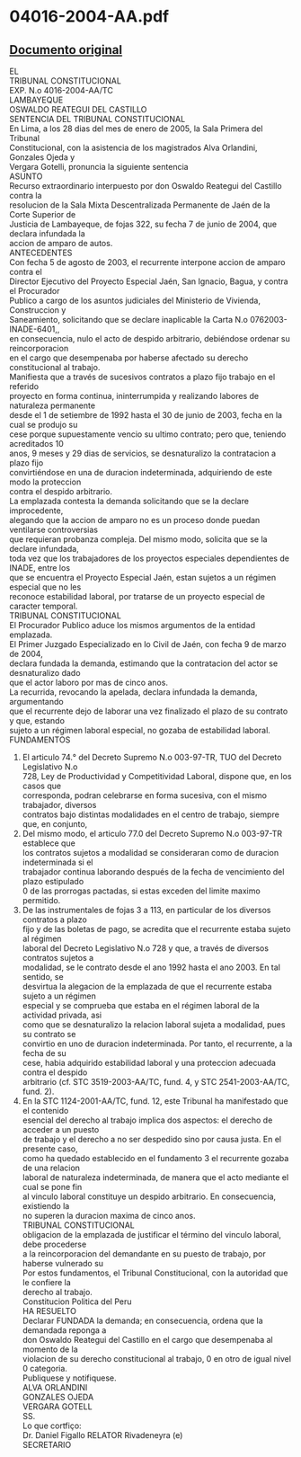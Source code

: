 
04016-2004-AA.pdf
=================
  
[Documento original](https://tc.gob.pe/jurisprudencia/2005/04016-2004-AA.pdf)  
---  
EL  
TRIBUNAL CONSTITUCIONAL  
EXP. N.o 4016-2004-AA/TC  
LAMBAYEQUE  
OSWALDO REATEGUI DEL CASTILLO  
SENTENCIA DEL TRIBUNAL CONSTITUCIONAL  
En Lima, a los 28 dias del mes de enero de 2005, la Sala Primera del Tribunal  
Constitucional, con la asistencia de los magistrados Alva Orlandini, Gonzales Ojeda y  
Vergara Gotelli, pronuncia la siguiente sentencia  
ASUNTO  
Recurso extraordinario interpuesto por don Oswaldo Reategui del Castillo contra la  
resolucion de la Sala Mixta Descentralizada Permanente de Jaén de la Corte Superior de  
Justicia de Lambayeque, de fojas 322, su fecha 7 de junio de 2004, que declara infundada la  
accion de amparo de autos.  
ANTECEDENTES  
Con fecha 5 de agosto de 2003, el recurrente interpone accion de amparo contra el  
Director Ejecutivo del Proyecto Especial Jaén, San Ignacio, Bagua, y contra el Procurador  
Publico a cargo de los asuntos judiciales del Ministerio de Vivienda, Construccion y  
Saneamiento, solicitando que se declare inaplicable la Carta N.o 0762003-INADE-6401,,  
en consecuencia, nulo el acto de despido arbitrario, debiéndose ordenar su reincorporacion  
en el cargo que desempenaba por haberse afectado su derecho constitucional al trabajo.  
Manifiesta que a través de sucesivos contratos a plazo fijo trabajo en el referido  
proyecto en forma continua, ininterrumpida y realizando labores de naturaleza permanente  
desde el 1 de setiembre de 1992 hasta el 30 de junio de 2003, fecha en la cual se produjo su  
cese porque supuestamente vencio su ultimo contrato; pero que, teniendo acreditados 10  
anos, 9 meses y 29 dias de servicios, se desnaturalizo la contratacion a plazo fijo  
convirtiéndose en una de duracion indeterminada, adquiriendo de este modo la proteccion  
contra el despido arbitrario.  
La emplazada contesta la demanda solicitando que se la declare improcedente,  
alegando que la accion de amparo no es un proceso donde puedan ventilarse controversias  
que requieran probanza compleja. Del mismo modo, solicita que se la declare infundada,  
toda vez que los trabajadores de los proyectos especiales dependientes de INADE, entre los  
que se encuentra el Proyecto Especial Jaén, estan sujetos a un régimen especial que no les  
reconoce estabilidad laboral, por tratarse de un proyecto especial de caracter temporal.  
TRIBUNAL CONSTITUCIONAL  
El Procurador Publico aduce los mismos argumentos de la entidad emplazada.  
El Primer Juzgado Especializado en lo Civil de Jaén, con fecha 9 de marzo de 2004,  
declara fundada la demanda, estimando que la contratacion del actor se desnaturalizo dado  
que el actor laboro por mas de cinco anos.  
La recurrida, revocando la apelada, declara infundada la demanda, argumentando  
que el recurrente dejo de laborar una vez finalizado el plazo de su contrato y que, estando  
sujeto a un régimen laboral especial, no gozaba de estabilidad laboral.  
FUNDAMENTOS  
1. El articulo 74.° del Decreto Supremo N.o 003-97-TR, TUO del Decreto Legislativo N.o  
728, Ley de Productividad y Competitividad Laboral, dispone que, en los casos que  
corresponda, podran celebrarse en forma sucesiva, con el mismo trabajador, diversos  
contratos bajo distintas modalidades en el centro de trabajo, siempre que, en conjunto,  
2. Del mismo modo, el articulo 77.0 del Decreto Supremo N.o 003-97-TR establece que  
los contratos sujetos a modalidad se consideraran como de duracion indeterminada si el  
trabajador continua laborando después de la fecha de vencimiento del plazo estipulado  
0 de las prorrogas pactadas, si estas exceden del limite maximo permitido.  
3. De las instrumentales de fojas 3 a 113, en particular de los diversos contratos a plazo  
fijo y de las boletas de pago, se acredita que el recurrente estaba sujeto al régimen  
laboral del Decreto Legislativo N.o 728 y que, a través de diversos contratos sujetos a  
modalidad, se le contrato desde el ano 1992 hasta el ano 2003. En tal sentido, se  
desvirtua la alegacion de la emplazada de que el recurrente estaba sujeto a un régimen  
especial y se comprueba que estaba en el régimen laboral de la actividad privada, asi  
como que se desnaturalizo la relacion laboral sujeta a modalidad, pues su contrato se  
convirtio en uno de duracion indeterminada. Por tanto, el recurrente, a la fecha de su  
cese, habia adquirido estabilidad laboral y una proteccion adecuada contra el despido  
arbitrario (cf. STC 3519-2003-AA/TC, fund. 4, y STC 2541-2003-AA/TC, fund. 2).  
4. En la STC 1124-2001-AA/TC, fund. 12, este Tribunal ha manifestado que el contenido  
esencial del derecho al trabajo implica dos aspectos: el derecho de acceder a un puesto  
de trabajo y el derecho a no ser despedido sino por causa justa. En el presente caso,  
como ha quedado establecido en el fundamento 3 el recurrente gozaba de una relacion  
laboral de naturaleza indeterminada, de manera que el acto mediante el cual se pone fin  
al vinculo laboral constituye un despido arbitrario. En consecuencia, existiendo la  
no superen la duracion maxima de cinco anos.  
TRIBUNAL CONSTITUCIONAL  
obligacion de la emplazada de justificar el término del vinculo laboral, debe procederse  
a la reincorporacion del demandante en su puesto de trabajo, por haberse vulnerado su  
Por estos fundamentos, el Tribunal Constitucional, con la autoridad que le confiere la  
derecho al trabajo.  
Constitucion Politica del Peru  
HA RESUELTO  
Declarar FUNDADA la demanda; en consecuencia, ordena que la demandada reponga a  
don Oswaldo Reategui del Castillo en el cargo que desempenaba al momento de la  
violacion de su derecho constitucional al trabajo, 0 en otro de igual nivel 0 categoria.  
Publiquese y notifiquese.  
ALVA ORLANDINI  
GONZALES OJEDA  
VERGARA GOTELL  
SS.  
Lo que cortfiço:  
Dr. Daniel Figallo RELATOR Rivadeneyra (e)  
SECRETARIO